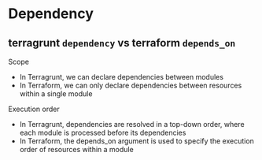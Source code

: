 # Dependency

## terragrunt `dependency` vs terraform `depends_on`
Scope
- In Terragrunt, we can declare dependencies between modules 
- In Terraform, we can only declare dependencies between resources within a single module

Execution order
- In Terragrunt, dependencies are resolved in a top-down order, where each module is processed before its dependencies
- In Terraform, the depends_on argument is used to specify the execution order of resources within a module
